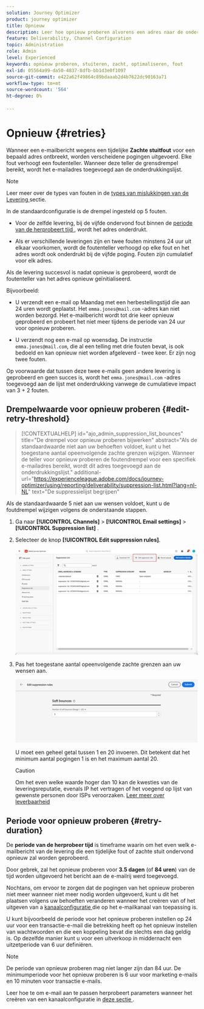```yaml
---
solution: Journey Optimizer
product: journey optimizer
title: Opnieuw
description: Leer hoe opnieuw proberen alvorens een adres naar de onderdrukkingslijst te verzenden
feature: Deliverability, Channel Configuration
topic: Administration
role: Admin
level: Experienced
keywords: opnieuw proberen, stuiteren, zacht, optimaliseren, fout
exl-id: 05564a99-da50-4837-8dfb-bb1d3e0f1097
source-git-commit: e422a62f49864c89bdaaab2d4b7622dc90163a71
workflow-type: tm+mt
source-wordcount: '564'
ht-degree: 0%

---
```


# Opnieuw {#retries}

Wanneer een e-mailbericht wegens een tijdelijke **Zachte stuitfout** voor een bepaald adres ontbreekt, worden verscheidene pogingen uitgevoerd. Elke fout verhoogt een foutenteller. Wanneer deze teller de grensdrempel bereikt, wordt het e-mailadres toegevoegd aan de onderdrukkingslijst.

>[!NOTE]
>
>Leer meer over de types van fouten in de [ types van mislukkingen van de Levering ](../reports/suppression-list.md#delivery-failures) sectie.

In de standaardconfiguratie is de drempel ingesteld op 5 fouten.

* Voor de zelfde levering, bij de vijfde ondervond fout binnen de [ periode van de herprobeert tijd ](#retry-duration), wordt het adres onderdrukt.

* Als er verschillende leveringen zijn en twee fouten minstens 24 uur uit elkaar voorkomen, wordt de foutenteller verhoogd op elke fout en het adres wordt ook onderdrukt bij de vijfde poging. Fouten zijn cumulatief voor elk adres.

Als de levering succesvol is nadat opnieuw is geprobeerd, wordt de foutenteller van het adres opnieuw geïnitialiseerd.

Bijvoorbeeld:

* U verzendt een e-mail op Maandag met een herbestellingstijd die aan 24 uren wordt geplaatst. Het `emma.jones@mail.com` -adres kan niet worden bezorgd. Het e-mailbericht wordt tot drie keer opnieuw geprobeerd en probeert het niet meer tijdens de periode van 24 uur voor opnieuw proberen.

* U verzendt nog een e-mail op woensdag. De instructie `emma.jones@mail.com`, die al een telling met drie fouten bevat, is ook bedoeld en kan opnieuw niet worden afgeleverd - twee keer. Er zijn nog twee fouten.

Op voorwaarde dat tussen deze twee e-mails geen andere levering is geprobeerd en geen succes is, wordt het `emma.jones@mail.com` -adres toegevoegd aan de lijst met onderdrukking vanwege de cumulatieve impact van 3 + 2 fouten.

## Drempelwaarde voor opnieuw proberen {#edit-retry-threshold}

>[!CONTEXTUALHELP]
>id="ajo_admin_suppression_list_bounces"
>title="De drempel voor opnieuw proberen bijwerken"
>abstract="Als de standaardwaarde niet aan uw behoeften voldoet, kunt u het toegestane aantal opeenvolgende zachte grenzen wijzigen. Wanneer de teller voor opnieuw proberen de foutendrempel voor een specifiek e-mailadres bereikt, wordt dit adres toegevoegd aan de onderdrukkingslijst."
>additional-url="https://experienceleague.adobe.com/docs/journey-optimizer/using/reporting/deliverability/suppression-list.html?lang=nl-NL" text="De suppressielijst begrijpen"

Als de standaardwaarde 5 niet aan uw wensen voldoet, kunt u de foutdrempel wijzigen volgens de onderstaande stappen.

1. Ga naar **[!UICONTROL Channels]** > **[!UICONTROL Email settings]** > **[!UICONTROL Suppression list]** .

1. Selecteer de knop **[!UICONTROL Edit suppression rules]**.

   ![](assets/suppression-list-edit-retries.png)

1. Pas het toegestane aantal opeenvolgende zachte grenzen aan uw wensen aan.

   ![](assets/suppression-list-edit-soft-bounces.png)

   U moet een geheel getal tussen 1 en 20 invoeren. Dit betekent dat het minimum aantal pogingen 1 is en het maximum aantal 20.

   >[!CAUTION]
   >
   >Om het even welke waarde hoger dan 10 kan de kwesties van de leveringsreputatie, evenals IP het vertragen of het voegend op lijst van gewenste personen door ISPs veroorzaken. [ Leer meer over leverbaarheid ](../reports/deliverability.md)

## Periode voor opnieuw proberen {#retry-duration}

De **periode van de herprobeer tijd** is timeframe waarin om het even welk e-mailbericht van de levering die een tijdelijke fout of zachte stuit ondervond opnieuw zal worden geprobeerd.

Door gebrek, zal het opnieuw proberen voor **3.5 dagen** (of **84 uren**) van de tijd worden uitgevoerd het bericht aan de e-mailrij werd toegevoegd.

Nochtans, om ervoor te zorgen dat de pogingen van het opnieuw proberen niet meer wanneer niet meer nodig worden uitgevoerd, kunt u dit het plaatsen volgens uw behoeften veranderen wanneer het creëren van of het uitgeven van a [ kanaalconfiguratie ](channel-surfaces.md) die op het e-mailkanaal van toepassing is.

U kunt bijvoorbeeld de periode voor het opnieuw proberen instellen op 24 uur voor een transactie-e-mail die betrekking heeft op het opnieuw instellen van wachtwoorden en die een koppeling bevat die slechts een dag geldig is. Op dezelfde manier kunt u voor een uitverkoop in middernacht een uitzetperiode van 6 uur definiëren.

>[!NOTE]
>
>De periode van opnieuw proberen mag niet langer zijn dan 84 uur. De minimumperiode voor het opnieuw proberen is 6 uur voor marketing e-mails en 10 minuten voor transactie e-mails.

Leer hoe te om e-mail aan te passen herprobeert parameters wanneer het creëren van een kanaalconfiguratie in [ deze sectie ](../email/email-settings.md#email-retry).

